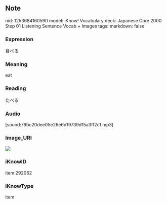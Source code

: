 ## Note
nid: 1253684160590
model: iKnow! Vocabulary
deck: Japanese Core 2000 Step 01 Listening Sentence Vocab + Images
tags: 
markdown: false

### Expression
食べる

### Meaning
eat

### Reading
たべる

### Audio
[sound:79bc20dee05e26e6d19739d15a3ff2c1.mp3]

### Image_URI
<!DOCTYPE html>
<title></title>
<img src="092d463d5ce184a0a4de6734c268ed99.jpg">



### iKnowID
item:292062

### iKnowType
item
